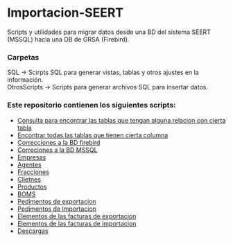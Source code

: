 # Importacion-SEERT
Scripts y utilidades para migrar datos desde una BD del sistema SEERT (MSSQL) hacia una DB de GRSA (Firebird).

### Carpetas
SQL -> Scirpts SQL para generar vistas, tablas y otros ajustes en la información.
<br>
OtrosScripts -> Scripts para generar archivos SQL para insertar datos.

### Este repositorio contienen los siguientes scripts:
- [Consulta para encontrar las tablas que tengan alguna relacion con cierta tabla](SQL/Tablas-Relaciones.sql)
- [Encontrar todas las tablas que tienen cierta columna](SQL/Find-Tables-By-Row-Name.sql)
- [Correcciones a la BD firebird](SQL/Fix_Firebird.sql)
- [Correciones a la BD MSSQL](SQL/fixes.sql)
- [Empresas](SQL/Empresas-View.sql)
- [Agentes](SQL/View-Agentes.sql)
- [Fracciones](SQL/Vista-Fracciones.sql)
- [Clietnes](SQL/Vista-Clientes.sql)
- [Productos](SQL/Vista-Productos.sql)
- [BOMS](SQL/Vista-BOM.sql)
- [Pedimentos de exportacion](SQL/PedimentosEXP.sql)
- [Pedimentos de Importacion](SQL/PedimentosIMP.sql)
- [Elementos de las facturas de exportacion](SQL/Tabla_ElemFactExp.sql)
- [Elementos de las facturas de importacion](SQL/Tabla-ElemFactImp.sql)
- [Descargas](SQL/Vista-Descargas.sql)
